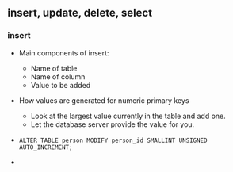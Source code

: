 ## insert, update, delete, select


### insert
- Main components of insert:
   - Name of table 
   - Name of column
   - Value to be added

- How values are generated for numeric primary keys
   -  Look at the largest value currently in the table and add one.
   -  Let the database server provide the value for you.
   
- `ALTER TABLE person MODIFY person_id SMALLINT UNSIGNED AUTO_INCREMENT;`

- 

